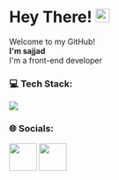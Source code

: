 # Hey There!  <a href="https://www.gautamkrishnar.com/"><img src="https://media.giphy.com/media/hvRJCLFzcasrR4ia7z/giphy.gif" width="25px"></a><br>
Welcome to my GitHub!<br>
**I'm sajjad** <br> 
I'm a front-end developer
### 💻 Tech Stack:
<a href="#">
    <img src="https://skillicons.dev/icons?i=react,html,css,javascript,dart,flutter,vscode,androidstudio,git,github,bootstrap&theme=dark"/>
  </a>
  
### 🌐 Socials:

  <a href="https://t.me/saj2004jad_saleh" target="_blank" rel="noreferrer"><img src="https://www.freepnglogos.com/uploads/telegram-logo-4.png" height="50"  /></a>
  <a href="https://sajjad.saleh2004@gmail.com" target="_blank" rel="noreferrer"><img src="https://www.pngall.com/wp-content/uploads/12/Gmail-Logo-PNG-Cutout.png" height="50" /></a>
  
